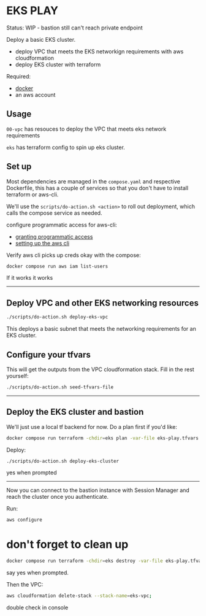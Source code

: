# EKS PLAY

Status: WIP - bastion still can't reach private endpoint

Deploy a basic EKS cluster.

- deploy VPC that meets the EKS networkign requirements with aws cloudformation
- deploy EKS cluster with terraform

Required:
- [docker](https://www.docker.com/)
- an aws account

## Usage

```00-vpc``` has resouces to deploy the VPC that meets eks network requirements

```eks``` has terraform config to spin up eks cluster.

## Set up

Most dependencies are managed in the ```compose.yaml``` and respective Dockerfile, this has a couple of services so that you don't have to install terraform or aws-cli.

We'll use the ```scripts/do-action.sh <action>``` to roll out deployment, which calls the compose service as needed.

configure programmatic access for aws-cli:
- [granting programmatic access](https://docs.aws.amazon.com/workspaces-web/latest/adminguide/getting-started-iam-user-access-keys.html)
- [setting up the aws cli](https://docs.aws.amazon.com/cli/latest/userguide/getting-started-quickstart.html)

Verify aws cli picks up creds okay with the compose:

```bash
docker compose run aws iam list-users
```

If it works it works

---

## Deploy VPC and other EKS networking resources

```bash
./scripts/do-action.sh deploy-eks-vpc
```

This deploys a basic subnet that meets the networking requirements for an EKS cluster.


## Configure your tfvars

This will get the outputs from the VPC cloudformation stack. Fill in the rest yourself:

```bash
./scripts/do-action.sh seed-tfvars-file 
```

---

## Deploy the EKS cluster and bastion


We'll just use a local tf backend for now.
Do a plan first if you'd like:

```bash
docker compose run terraform -chdir=eks plan -var-file eks-play.tfvars
```

Deploy:

```bash
./scripts/do-action.sh deploy-eks-cluster
```
yes when prompted

---

Now you can connect to the bastion instance with Session Manager and reach the cluster once you authenticate.

Run:

```bash
aws configure
```


# don't forget to clean up

```bash
docker compose run terraform -chdir=eks destroy -var-file eks-play.tfvars
```
say yes when prompted.

Then the VPC:

```bash
aws cloudformation delete-stack --stack-name=eks-vpc;
```

double check in console 